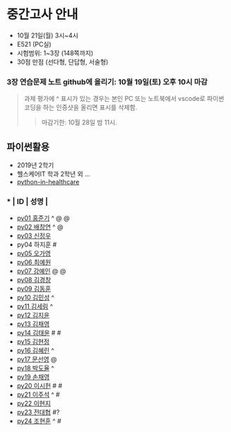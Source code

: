 # 중간고사 안내
- 10월 21일(월) 3시~4시
- E521 (PC실)
- 시험범위: 1~3장 (148쪽까지)
- 30점 만점 (선다형, 단답형, 서술형)

### 3장 연습문제 노트 github에 올리기: 10월 19일(토) 오후 10시 마감
> 과제 평가에 ^ 표시가 있는 경우는 본인 PC 또는 노트북에서 vscode로 파이썬 코딩을 하는 인증샷을 올리면 표시를 삭제함.
>> 마감기한: 10월 28일 밤 11시.


## 파이썬활용
- 2019년 2학기 
- 헬스케어IT 학과 2학년 외 ...
- [python-in-healthcare](https://data-flair.training/blogs/python-in-healthcare/)

### * | ID | 성명 |
- [py01	홍준기](https://github.com/hjg5015/py01) ^ @ @
- [py02	배창연](https://github.com/py02/py02)  ^ @
- [py03	신정우](https://github.com/wjddn1998/py03)
- py04	하지훈  #
- [py05	오가영](https://github.com/OGa-young/py05) 
- [py06	최예원](https://github.com/tiger0854/py06) 
- [py07	강예인](https://github.com/KangYein/py07)  @ @
- [py08	김경창](https://github.com/rudckd0103/py08) 
- [py09	김동훈](https://github.com/rlaehdgns03/py09)
- [py10	김민성](https://github.com/minseongkimpy/py10) ^
- [py11	김세림](https://github.com/seelvita/py11) ^
- [py12	김지윤](https://github.com/KIMJIYOON-PYTHON/py12)
- [py13	김채영](https://github.com/kimchaeyoung-student/py13)
- [py14	김태윤](https://github.com/taeyoon-99/py14) # #
- [py15	김현정](https://github.com/dasdasqs2/py15)
- [py16	김혜린](https://github.com/Kim-Hyerin/py16) ^
- [py17	문선영](https://github.com/anstjsdud/py17) @
- [py18	박도율](https://github.com/DoyulPark/py_18) ^
- [py19	손채영](https://github.com/chaeyeongSon/py19)
- [py20	이시헌](https://github.com/LSH-123/py20) # #
- [py21	이주석](https://github.com/LEEJUSEOK/py21) ^ # 
- [py22	이현지](https://github.com/ji91134/py_22)
- [py23	전대협](https://github.com/eoguq555/py23) #?
- [py24	조현훈](https://github.com/cky2675/py24) ^ #
